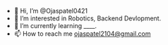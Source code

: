 - 👋 Hi, I’m @Ojaspatel0421
- 👀 I’m interested in Robotics, Backend Devlopment.
- 🌱 I’m currently learning ____. 
- 📫 How to reach me ojaspatel2104@gmail.com
